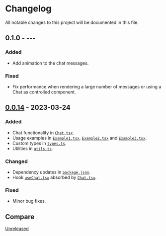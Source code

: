 # Changelog

All notable changes to this project will be documented in this file.

## 0.1.0 - ---

### Added
- Add animation to the chat messages.

### Fixed
- Fix performance when rendering a large number of messages or using a Chat as controlled component.

## [0.0.14](https://github.com/Pep3M/react-ui-chat/releases/tag/v0.0.14) - 2023-03-24

### Added

- Chat functionality in [`Chat.tsx`](src/components/chat/Chat.tsx).
- Usage examples in [`Example1.tsx`](src/examples/Example1.tsx), [`Example2.tsx`](src/examples/Example2.tsx) and [`Example3.tsx`](src/examples/Example3.tsx).
- Custom types in [`types.ts`](src/types.ts).
- Utilities in [`utils.ts`](src/utils/utils.ts).

### Changed

- Dependency updates in [`package.json`](package.json).
- Hook [`useChat.tsx`](src/hooks/useChat.tsx) absorbed by [`Chat.tsx`](src/components/chat/Chat.tsx).

### Fixed

- Minor bug fixes.

## Compare

[Unreleased](https://github.com/Pep3M/react-ui-chat/compare/v0.0.14...HEAD)
